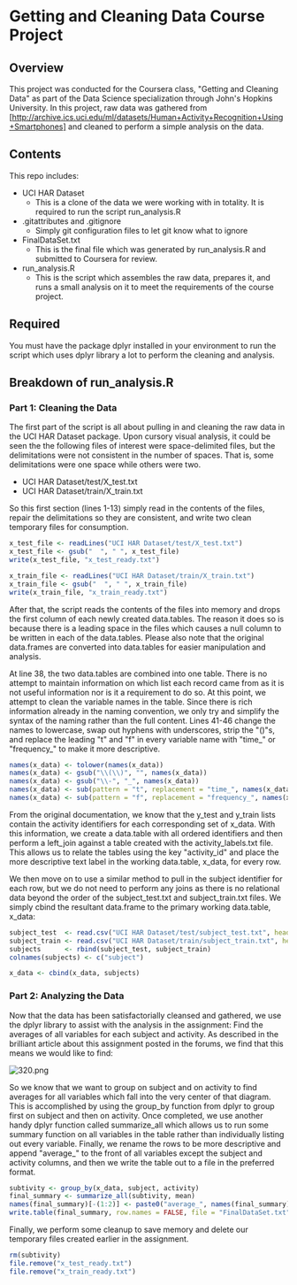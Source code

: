 # Getting and Cleaning Data Course Project

## Overview
This project was conducted for the Coursera class, "Getting and Cleaning Data" as part of the Data Science specialization through John's Hopkins University. In this project, raw data was gathered from [http://archive.ics.uci.edu/ml/datasets/Human+Activity+Recognition+Using+Smartphones] and cleaned to perform a simple analysis on the data.

## Contents
This repo includes:

* UCI HAR Dataset
  * This is a clone of the data we were working with in totality. It is required to run the script run_analysis.R
* .gitattributes and .gitignore
  * Simply git configuration files to let git know what to ignore
* FinalDataSet.txt
  * This is the final file which was generated by run_analysis.R and submitted to Coursera for review.
* run_analysis.R
  * This is the script which assembles the raw data, prepares it, and runs a small analysis on it to meet the requirements of the course project. 

## Required
You must have the package dplyr installed in your environment to run the script which uses dplyr library a lot to perform the cleaning and analysis.

## Breakdown of run_analysis.R
### Part 1: Cleaning the Data
The first part of the script is all about pulling in and cleaning the raw data in the UCI HAR Dataset package. Upon cursory visual analysis, it could be seen the the following files of interest were space-delimited files, but the delimitations were not consistent in the number of spaces. That is, some delimitations were one space while others were two. 

* UCI HAR Dataset/test/X_test.txt
* UCI HAR Dataset/train/X_train.txt

So this first section (lines 1-13) simply read in the contents of the files, repair the delimitations so they are consistent, and write two clean temporary files for consumption.

```R
x_test_file <- readLines("UCI HAR Dataset/test/X_test.txt")
x_test_file <- gsub("  ", " ", x_test_file)
write(x_test_file, "x_test_ready.txt")

x_train_file <- readLines("UCI HAR Dataset/train/X_train.txt")
x_train_file <- gsub("  ", " ", x_train_file)
write(x_train_file, "x_train_ready.txt")
```

After that, the script reads the contents of the files into memory and drops the first column of each newly created data.tables. The reason it does so is because there is a leading space in the files which causes a null column to be written in each of the data.tables. Please also note that the original data.frames are converted into data.tables for easier manipulation and analysis. 

At line 38, the two data.tables are combined into one table. There is no attempt to maintain information on which list each record came from as it is not useful information nor is it a requirement to do so. At this point, we attempt to clean the variable names in the table. Since there is rich information already in the naming convention, we only try and simplify the syntax of the naming rather than the full content. Lines 41-46 change the names to lowercase, swap out hyphens with underscores, strip the "()"s, and replace the leading "t" and "f" in every variable name with "time_" or "frequency_" to make it more descriptive.

```R
names(x_data) <- tolower(names(x_data))
names(x_data) <- gsub("\\(\\)", "", names(x_data))
names(x_data) <- gsub("\\-", "_", names(x_data))
names(x_data) <- sub(pattern = "t", replacement = "time_", names(x_data))
names(x_data) <- sub(pattern = "f", replacement = "frequency_", names(x_data))
```

From the original documentation, we know that the y_test and y_train lists contain the activity identifiers for each corresponding set of x_data. With this information, we create a data.table with all ordered identifiers and then perform a left_join against a table created with the activity_labels.txt file. This allows us to relate the tables using the key "activity_id" and place the more descriptive text label in the working data.table, x_data, for every row. 

We then move on to use a similar method to pull in the subject identifier for each row, but we do not need to perform any joins as there is no relational data beyond the order of the subject_test.txt and subject_train.txt files. We simply cbind the resultant data.frame to the primary working data.table, x_data:

```R
subject_test  <- read.csv("UCI HAR Dataset/test/subject_test.txt", header = FALSE)
subject_train <- read.csv("UCI HAR Dataset/train/subject_train.txt", header = FALSE)
subjects      <- rbind(subject_test, subject_train)
colnames(subjects) <- c("subject")

x_data <- cbind(x_data, subjects)
```

### Part 2: Analyzing the Data
Now that the data has been satisfactorially cleansed and gathered, we use the dplyr library to assist with the analysis in the assignment: Find the averages of all variables for each subject and activity. As described in the brilliant article about this assignment posted in the forums, we find that this means we would like to find:

![320.png](https://thoughtfulbloke.files.wordpress.com/2015/09/320.png)

So we know that we want to group on subject and on activity to find averages for all variables which fall into the very center of that diagram. This is accomplished by using the group_by function from dplyr to group first on subject and then on activity. Once completed, we use another handy dplyr function called summarize_all which allows us to run some summary function on all variables in the table rather than individually listing out every variable. Finally, we rename the rows to be more descriptive and append "average_" to the front of all variables except the subject and activity columns, and then we write the table out to a file in the preferred format.

```R
subtivity <- group_by(x_data, subject, activity)
final_summary <- summarize_all(subtivity, mean)
names(final_summary)[-(1:2)] <- paste0("average_", names(final_summary)[-(1:2)])
write.table(final_summary, row.names = FALSE, file = "FinalDataSet.txt")
```

Finally, we perform some cleanup to save memory and delete our temporary files created earlier in the assignment. 

```R
rm(subtivity)
file.remove("x_test_ready.txt")
file.remove("x_train_ready.txt")
```